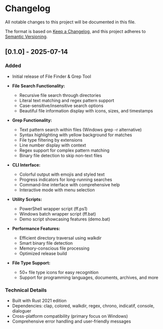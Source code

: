 # Changelog

All notable changes to this project will be documented in this file.

The format is based on [Keep a Changelog](https://keepachangelog.com/en/1.0.0/),
and this project adheres to [Semantic Versioning](https://semver.org/spec/v2.0.0.html).

## [0.1.0] - 2025-07-14

### Added
- Initial release of File Finder & Grep Tool
- **File Search Functionality:**
  - Recursive file search through directories
  - Literal text matching and regex pattern support
  - Case-sensitive/insensitive search options
  - Beautiful file information display with icons, sizes, and timestamps

- **Grep Functionality:**
  - Text pattern search within files (Windows grep -r alternative)
  - Syntax highlighting with yellow background for matches
  - File type filtering by extensions
  - Line number display with context
  - Regex support for complex pattern matching
  - Binary file detection to skip non-text files

- **CLI Interface:**
  - Colorful output with emojis and styled text
  - Progress indicators for long-running searches
  - Command-line interface with comprehensive help
  - Interactive mode with menu selection

- **Utility Scripts:**
  - PowerShell wrapper script (ff.ps1)
  - Windows batch wrapper script (ff.bat)
  - Demo script showcasing features (demo.bat)

- **Performance Features:**
  - Efficient directory traversal using walkdir
  - Smart binary file detection
  - Memory-conscious file processing
  - Optimized release build

- **File Type Support:**
  - 50+ file type icons for easy recognition
  - Support for programming languages, documents, archives, and more

### Technical Details
- Built with Rust 2021 edition
- Dependencies: clap, colored, walkdir, regex, chrono, indicatif, console, dialoguer
- Cross-platform compatibility (primary focus on Windows)
- Comprehensive error handling and user-friendly messages
